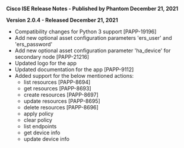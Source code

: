 **Cisco ISE Release Notes - Published by Phantom December 21, 2021**


**Version 2.0.4 - Released December 21, 2021**

* Compatibility changes for Python 3 support [PAPP-19196]
* Add new optional asset configuration parameters 'ers\_user' and 'ers\_password'
* Add new optional asset configuration parameter 'ha\_device' for secondary node [PAPP-21216]
* Updated logo for the app
* Updated documentation for the app [PAPP-9112]
* Added support for the below mentioned actions:
    * list resources [PAPP-8694]
    * get resources [PAPP-8693]
    * create resources [PAPP-8697]
    * update resources [PAPP-8695]
    * delete resources [PAPP-8696]
    * apply policy
    * clear policy
    * list endpoints
    * get device info
    * update device info
